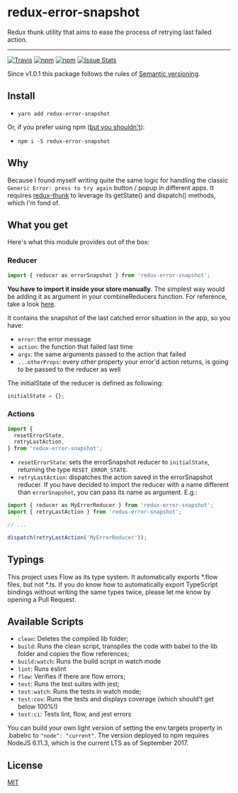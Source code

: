 # redux-error-snapshot

Redux thunk utility that aims to ease the process of retrying last failed action.

--------------------------------

[![Travis](https://img.shields.io/travis/jkomyno/redux-error-snapshot.svg)](https://travis-ci.org/jkomyno/redux-error-snapshot)
[![npm](https://img.shields.io/npm/v/redux-error-snapshot.svg)](https://npmjs.com/package/redux-error-snapshot)
[![npm](https://img.shields.io/npm/dm/redux-error-snapshot.svg)](https://npmjs.com/package/redux-error-snapshot)
[![Issue Stats](https://img.shields.io/issuestats/i/github/jkomyno/redux-error-snapshot.svg)](http://github.com/jkomyno/redux-error-snapshot/issues)

Since v1.0.1 this package follows the rules of [Semantic versioning](http://semver.org/).

## Install

- `yarn add redux-error-snapshot`

Or, if you prefer using npm ([but you shouldn't](https://medium.com/@kaayru/what-is-yarn-and-should-we-use-it-dbd8c46de6a)):

- `npm i -S redux-error-snapshot`

## Why

Because I found myself writing quite the same logic for handling the classic
`Generic Error: press to try again` button / popup in different apps.
It requires [redux-thunk](https://github.com/gaearon/redux-thunk) to leverage its getState() and dispatch() methods, which I'm fond of.

## What you get

Here's what this module provides out of the box:

### Reducer

```js
import { reducer as errorSnapshot } from 'redux-error-snapshot';
```

**You have to import it inside your store manually**. The simplest way would be adding it
as argument in your combineReducers function. For reference, take a look [here](http://redux.js.org/docs/api/combineReducers.html).

It contains the snapshot of the last catched error situation in the app, so you have:
- `error`: the error message
- `action`: the function that failed last time
- `args`: the same arguments passed to the action that failed
- `...otherProps`: every other property your error'd action returns, is going to be passed to the reducer as well

The initialState of the reducer is defined as following:

```js
initialState = {};
```

### Actions

```js
import {
  resetErrorState,
  retryLastAction,
} from 'redux-error-snapshot';
```

- `resetErrorState`: sets the errorSnapshot reducer to `initialState`, returning the type `RESET_ERROR_STATE`.
- `retryLastAction`: dispatches the action saved in the errorSnapshot reducer. If you have decided to import
the reducer with a name different than `errorSnapshot`, you can pass its name as argument. E.g.:

```js
import { reducer as MyErrorReducer } from 'redux-error-snapshot';
import { retryLastAction } from 'redux-error-snapshot';

// ...

dispatch(retryLastAction('MyErrorReducer'));
```

## Typings

This project uses Flow as its type system. It automatically exports *.flow files, but not *.ts. If you do know
how to automatically export TypeScript bindings without writing the same types twice, please let me know by
opening a Pull Request.

## Available Scripts

- `clean`: Deletes the compiled lib folder;
- `build`: Runs the clean script, transpiles the code with babel to the lib folder and copies the flow references;
- `build:watch`: Runs the build script in watch mode
- `lint`: Runs eslint
- `flow`: Verifies if there are flow errors;
- `test`: Runs the test suites with jest;
- `test:watch`: Runs the tests in watch mode;
- `test:cov`: Runs the tests and displays coverage (which should't get below 100%!)
- `test:ci`: Tests lint, flow, and jest errors

You can build your own light version of setting the env.targets property in .babelrc to `"node": "current"`.
The version deployed to npm requires NodeJS 6.11.3, which is the current LTS as of September 2017.

## License

[MIT](LICENSE)
